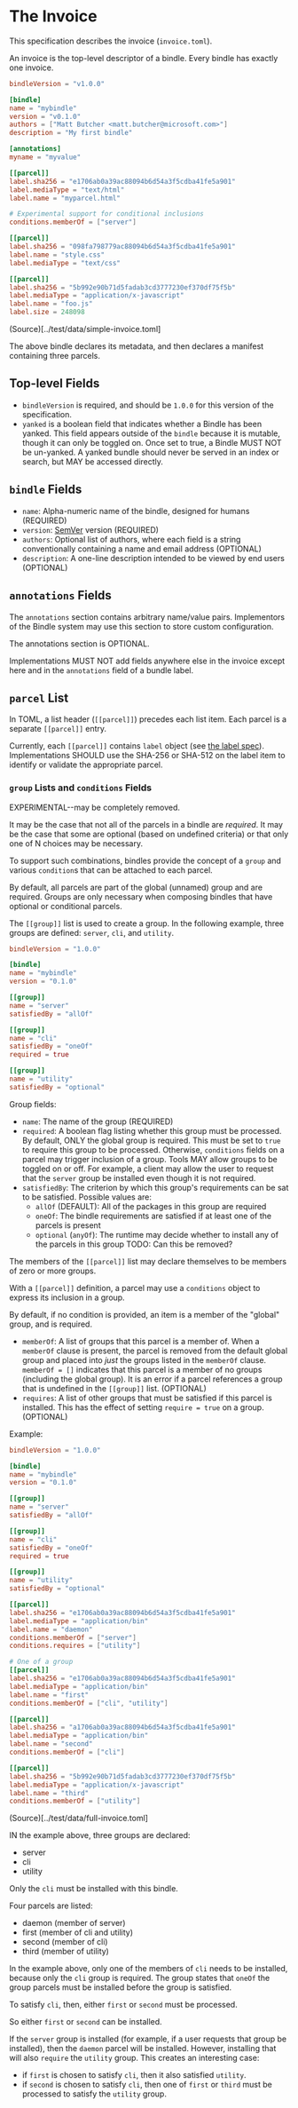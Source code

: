 # The Invoice

This specification describes the invoice (`invoice.toml`).

An invoice is the top-level descriptor of a bindle. Every bindle has exactly one invoice.

```toml
bindleVersion = "v1.0.0"

[bindle]
name = "mybindle"
version = "v0.1.0"
authors = ["Matt Butcher <matt.butcher@microsoft.com>"]
description = "My first bindle"

[annotations]
myname = "myvalue"

[[parcel]]
label.sha256 = "e1706ab0a39ac88094b6d54a3f5cdba41fe5a901"
label.mediaType = "text/html"
label.name = "myparcel.html"

# Experimental support for conditional inclusions
conditions.memberOf = ["server"]

[[parcel]]
label.sha256 = "098fa798779ac88094b6d54a3f5cdba41fe5a901"
label.name = "style.css"
label.mediaType = "text/css"

[[parcel]]
label.sha256 = "5b992e90b71d5fadab3cd3777230ef370df75f5b"
label.mediaType = "application/x-javascript"
label.name = "foo.js"
label.size = 248098
```
(Source)[../test/data/simple-invoice.toml]

The above bindle declares its metadata, and then declares a manifest containing three parcels.

## Top-level Fields

- `bindleVersion` is required, and should be `1.0.0` for this version of the specification.
- `yanked` is a boolean field that indicates whether a Bindle has been yanked. This field appears outside of the `bindle` because it is mutable, though it can only be toggled on. Once set to true, a Bindle MUST NOT be un-yanked. A yanked bundle should never be served in an index or search, but MAY be accessed directly.

## `bindle` Fields

- `name`: Alpha-numeric name of the bindle, designed for humans (REQUIRED)
- `version`: [SemVer](https://semver.org) version (REQUIRED)
- `authors`: Optional list of authors, where each field is a string conventionally containing a name and email address (OPTIONAL)
- `description`: A one-line description intended to be viewed by end users (OPTIONAL)

## `annotations` Fields

The `annotations` section contains arbitrary name/value pairs. Implementors of the Bindle system may use this section to store custom configuration.

The annotations section is OPTIONAL.

Implementations MUST NOT add fields anywhere else in the invoice except here and in the `annotations` field of a bundle label.

## `parcel` List

In TOML, a list header (`[[parcel]]`) precedes each list item. Each parcel is a separate `[[parcel]]` entry.

Currently, each `[[parcel]]` contains `label` object (see [the label spec](label-spec.md)). Implementations SHOULD use the SHA-256 or SHA-512 on the label item to identify or validate the appropriate parcel.

### `group` Lists and `conditions` Fields

EXPERIMENTAL--may be completely removed.

It may be the case that not all of the parcels in a bindle are _required_. It may be the case that some are optional (based on undefined criteria) or that only one of N choices may be necessary.

To support such combinations, bindles provide the concept of a `group` and various `condition`s that can be attached to each parcel.

By default, all parcels are part of the global (unnamed) group and are required. Groups are only necessary when composing bindles that have optional or conditional parcels.

The `[[group]]` list is used to create a group. In the following example, three groups are defined: `server`, `cli`, and `utility`.

```toml
bindleVersion = "1.0.0"

[bindle]
name = "mybindle"
version = "0.1.0"

[[group]]
name = "server"
satisfiedBy = "allOf"

[[group]]
name = "cli"
satisfiedBy = "oneOf"
required = true

[[group]]
name = "utility"
satisfiedBy = "optional"
```

Group fields:

- `name`: The name of the group (REQUIRED)
- `required`: A boolean flag listing whether this group must be processed. By default, ONLY the global group is required. This must be set to `true` to require this group to be processed. Otherwise, `conditions` fields on a parcel may trigger inclusion of a group. Tools MAY allow groups to be toggled on or off. For example, a client may allow the user to request that the `server` group be installed even though it is not required.
- `satisfiedBy`: The criterion by which this group's requirements can be sat to be satisfied. Possible values are:
  - `allOf` (DEFAULT): All of the packages in this group are required
  - `oneOf`: The bindle requirements are satisfied if at least one of the parcels is present
  - `optional` (`anyOf`): The runtime may decide whether to install any of the parcels in this group  TODO: Can this be removed?

The members of the `[[parcel]]` list may declare themselves to be members of zero or more groups.

With a `[[parcel]]` definition, a parcel may use a `conditions` object to express its inclusion in a group.

By default, if no condition is provided, an item is a member of the "global" group, and is required.

- `memberOf`: A list of groups that this parcel is a member of. When a `memberOf` clause is present, the parcel is removed from the default global group and placed into _just_ the groups listed in the `memberOf` clause. `memberOf = []` indicates that this parcel is a member of no groups (including the global group). It is an error if a parcel references a group that is undefined in the `[[group]]` list. (OPTIONAL)
- `requires`: A list of other groups that must be satisfied if this parcel is installed. This has the effect of setting `require = true` on a group. (OPTIONAL)

Example:

```toml
bindleVersion = "1.0.0"

[bindle]
name = "mybindle"
version = "0.1.0"

[[group]]
name = "server"
satisfiedBy = "allOf"

[[group]]
name = "cli"
satisfiedBy = "oneOf"
required = true

[[group]]
name = "utility"
satisfiedBy = "optional"

[[parcel]]
label.sha256 = "e1706ab0a39ac88094b6d54a3f5cdba41fe5a901"
label.mediaType = "application/bin"
label.name = "daemon"
conditions.memberOf = ["server"]
conditions.requires = ["utility"]

# One of a group
[[parcel]]
label.sha256 = "e1706ab0a39ac88094b6d54a3f5cdba41fe5a901"
label.mediaType = "application/bin"
label.name = "first"
conditions.memberOf = ["cli", "utility"]

[[parcel]]
label.sha256 = "a1706ab0a39ac88094b6d54a3f5cdba41fe5a901"
label.mediaType = "application/bin"
label.name = "second"
conditions.memberOf = ["cli"]

[[parcel]]
label.sha256 = "5b992e90b71d5fadab3cd3777230ef370df75f5b"
label.mediaType = "application/x-javascript"
label.name = "third"
conditions.memberOf = ["utility"]
```
(Source)[../test/data/full-invoice.toml]

IN the example above, three groups are declared:

- server
- cli
- utility

Only the `cli` must be installed with this bindle.

Four parcels are listed:

- daemon (member of server)
- first (member of cli and utility)
- second (member of cli)
- third (member of utility)

In the example above, only one of the members of `cli` needs to be installed, because only the `cli` group is required. The group states that `oneOf` the group parcels must be installed before the group is satisfied.

To satisfy `cli`, then, either `first` or `second` must be processed.

So either `first` or `second` can be installed.

If the `server` group is installed (for example, if a user requests that group be installed), then the `daemon` parcel will be installed. However, installing that will also `require` the `utility` group. This creates an interesting case:

- if `first` is chosen to satisfy `cli`, then it also satisfied `utility`.
- if `second` is chosen to satisfy `cli`, then one of `first` or `third` must be processed to satisfy the `utility` group.